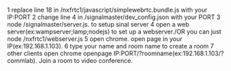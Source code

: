 1 replace line 18 in /nxfrtc1/javascript/simplewebrtc.bundle.js with your IP:PORT
2 change line 4 in /signalmaster/dev_config.json with your PORT
3 node /signalmaster/server.js. to setup sinal server
4 open a web server(ex:wampserver;lamp;nodejs) to set up a webserver./OR you can just node /nxfrtc1/webserver.js
5 open chrome. open page in your IP(ex:192.168.1.103). 
6 type your name and room name to create a room
7 other clients open chrome openpage IP:PORT/?roomname(ex:192.168.1.103/?commlab). Join a room to video conference.